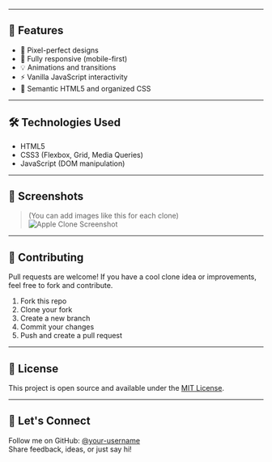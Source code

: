 
---

## 🚀 Features

- 🎯 Pixel-perfect designs
- 📱 Fully responsive (mobile-first)
- 💡 Animations and transitions
- ⚡ Vanilla JavaScript interactivity
- 🧱 Semantic HTML5 and organized CSS

---

## 🛠️ Technologies Used

- HTML5
- CSS3 (Flexbox, Grid, Media Queries)
- JavaScript (DOM manipulation)

---

## 📸 Screenshots

> (You can add images like this for each clone)
![Apple Clone Screenshot](https://your-image-host.com/apple-clone.png)

---

## 🤝 Contributing

Pull requests are welcome! If you have a cool clone idea or improvements, feel free to fork and contribute.

1. Fork this repo
2. Clone your fork
3. Create a new branch
4. Commit your changes
5. Push and create a pull request

---

## 📄 License

This project is open source and available under the [MIT License](LICENSE).

---

## 💬 Let's Connect

Follow me on GitHub: [@your-username](https://github.com/your-username)  
Share feedback, ideas, or just say hi!

